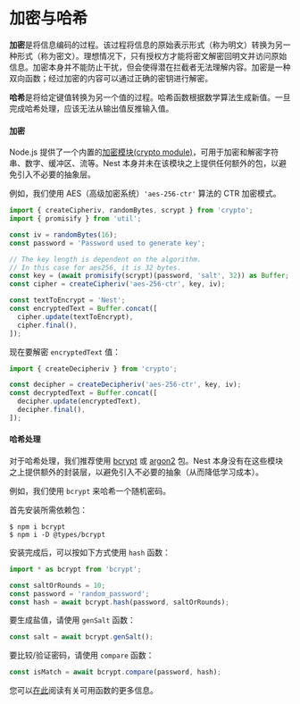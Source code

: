 # 加密与哈希

**加密**是将信息编码的过程。该过程将信息的原始表示形式（称为明文）转换为另一种形式（称为密文）。理想情况下，只有授权方才能将密文解密回明文并访问原始信息。加密本身并不能防止干扰，但会使得潜在拦截者无法理解内容。加密是一种双向函数；经过加密的内容可以通过正确的密钥进行解密。

**哈希**是将给定键值转换为另一个值的过程。哈希函数根据数学算法生成新值。一旦完成哈希处理，应该无法从输出值反推输入值。

#### 加密

Node.js 提供了一个内置的[加密模块(crypto module)](https://nodejs.org/api/crypto.html)，可用于加密和解密字符串、数字、缓冲区、流等。Nest 本身并未在该模块之上提供任何额外的包，以避免引入不必要的抽象层。

例如，我们使用 AES（高级加密系统）`'aes-256-ctr'` 算法的 CTR 加密模式。

```typescript
import { createCipheriv, randomBytes, scrypt } from 'crypto';
import { promisify } from 'util';

const iv = randomBytes(16);
const password = 'Password used to generate key';

// The key length is dependent on the algorithm.
// In this case for aes256, it is 32 bytes.
const key = (await promisify(scrypt)(password, 'salt', 32)) as Buffer;
const cipher = createCipheriv('aes-256-ctr', key, iv);

const textToEncrypt = 'Nest';
const encryptedText = Buffer.concat([
  cipher.update(textToEncrypt),
  cipher.final(),
]);
```

现在要解密 `encryptedText` 值：

```typescript
import { createDecipheriv } from 'crypto';

const decipher = createDecipheriv('aes-256-ctr', key, iv);
const decryptedText = Buffer.concat([
  decipher.update(encryptedText),
  decipher.final(),
]);
```

#### 哈希处理

对于哈希处理，我们推荐使用 [bcrypt](https://www.npmjs.com/package/bcrypt) 或 [argon2](https://www.npmjs.com/package/argon2) 包。Nest 本身没有在这些模块之上提供额外的封装层，以避免引入不必要的抽象（从而降低学习成本）。

例如，我们使用 `bcrypt` 来哈希一个随机密码。

首先安装所需依赖包：

```shell
$ npm i bcrypt
$ npm i -D @types/bcrypt
```

安装完成后，可以按如下方式使用 `hash` 函数：

```typescript
import * as bcrypt from 'bcrypt';

const saltOrRounds = 10;
const password = 'random_password';
const hash = await bcrypt.hash(password, saltOrRounds);
```

要生成盐值，请使用 `genSalt` 函数：

```typescript
const salt = await bcrypt.genSalt();
```

要比较/验证密码，请使用 `compare` 函数：

```typescript
const isMatch = await bcrypt.compare(password, hash);
```

您可以[在此](https://www.npmjs.com/package/bcrypt)阅读有关可用函数的更多信息。